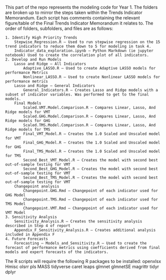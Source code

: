 This part of the repo represents the modeling code for Year 1. The folders are broken up to mirror the steps taken within the Trends Indicator Memorandum. Each script has comments containing the relevant figure/table of the Final Trends Indicator Memorandum it relates to. The order of folders, subfolders, and files are as follows:

	1. Identify High Priority Trends 
		Stepwise_Regression.R – Used to run stepwise regression on the 15 trend indicators to reduce them down to 5 for modeling in task 4.
		Indicator_data_exploration.ipynb – Python Markdown (ie jupyter notebook) Used to create the correlation plot of all indicators.
	2. Develop and Run Models
		Lasso and Ridge – All Indicators
			Adaptive_LASSO.R – Used to create Adaptive LASSO models for performance Metrics
			Nonlinear_LASSO.R – Used to create Nonlinear LASSO models for performance metrics
		Lasso and Ridge – General Indicators
			General_Indicators.R – Creates Lasso and Ridge models with a subset of indicator variables. Was performed to get to the final models.
		Final Models
			Scaled.VMT.Model.Comparison.R – Compares Linear, Lasso, And Ridge models for VMT
			Scaled.GHG.Model.Comparison.R – Compares Linear, Lasso, And Ridge models for GHG
			Scaled.TMS.Model.Comparison.R – Compares Linear, Lasso, And Ridge models for TMS
			Final_VMT_Model.R – Creates the 1.0 Scaled and Unscaled model for VMT
			Final_GHG_Model.R – Creates the 1.0 Scaled and Unscaled model for GHG
			Final_TMS_Model.R – Creates the 1.0 Scaled and Unscaled model for TMS
			Second_Best_VMT_Model.R – Creates the model with second best out-of-sample testing for VMT
			Second_Best_GHG_Model.R – Creates the model with second best out-of-sample testing for VMT
			Second_Best_TMS_Model.R – Creates the model with second best out-of-sample testing for VMT
		Changepoint analysis
			Changepoint.GHG.Rmd – Changepoint of each indicator used for GHG Model
			Changepoint.TMS.Rmd – Changepoint of each indicator used for TMS Model
			Changepoint.VMT.Rmd – Changepoint of each indicator used for VMT Model
	3. Sensitivity Analysis
		Sensitivity_Analysis.R – Creates the sensitivity analysis described in Step 4 of report
		Appendix_F_Sensitivity_Analysis.R – Creates additional analysis included in Appendix F
	4. Future Forecasts
		Forecasting – Models_and_Sensitivity.R – Used to create the forecast of performance metrics using coefficients derived from final models and expert forecasts of the indicators.

		
		
The R scripts will require the following R packages to be installed:
  openxlsx 
  Hmisc
  olsrr
  pls
  MASS
  tidyverse
  caret
  leaps
  glmnet
  glmnetSE
  magrittr
  tidyr
  dplyr
  
  
